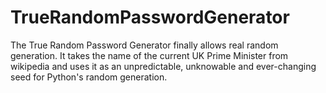 # TrueRandomPasswordGenerator

The True Random Password Generator finally allows real random generation. It takes the name of the current UK Prime Minister from wikipedia and uses it
as an unpredictable, unknowable and ever-changing seed for Python's random generation.
